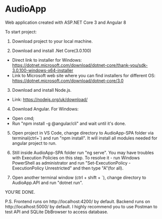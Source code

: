 # AudioApp
Web application created with ASP.NET Core 3 and Angular 8

To start project:
1. Download project to your local machine.

2. Download and install .Net Core(3.0.100) 
 - Direct link to installer for Windows: https://dotnet.microsoft.com/download/dotnet-core/thank-you/sdk-3.0.100-windows-x64-installer
 - Link to Microsoft web site where you can find installers for different OS: https://dotnet.microsoft.com/download/dotnet-core/3.0

3. Download and install Node.js.
 - Link: https://nodejs.org/uk/download/

4. Download Angular.
For Windows: 
  - Open cmd;
  - Run "npm install -g @angular/cli" and wait until it's done.

5. Open project in VS Code, change directory to AudioApp-SPA folder via terminal(ctrl+`) and run "npm install".
It will install all modules needed for angular project to run.

6. Still inside AudioApp-SPA folder run "ng serve".
You may have troubles with Execution Policies on this step. To resolve it - run Windows PowerShell as administrator and run "Set-ExecutionPolicy -ExecutionPolicy Unrestricted" and then type "A"(for all).

7. Open another terminal window (ctrl + shift + `), change directory to AudioApp.API and run "dotnet run".

YOU'RE DONE.

P.S.
Frontend runs on http://localhost:4200/ by default.
Backend runs on http://localhost:5000/ by default.
I highly recommend you to use Postman to test API and SQLite DbBrowser to access database.
